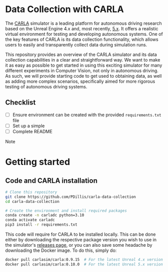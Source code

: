 # Data Collection with CARLA

The [CARLA](https://carla.org/) simulator is a leading platform for autonomous driving research based on the Unreal Engine 4.x 
and, most recently, [5.x](https://carla.org/2024/12/19/release-0.10.0/). It offers a realistic virtual environment for testing 
and developing autonomous systems. One of the key features of CARLA is its data collection functionality, which allows users to 
easily and transparently collect data during simulation runs.

This repository provides an overview of the CARLA simulator and its data collection capabilities in a clear and straightforward
way. We want to make it as easy as possible to get started in using this exciting simulator for many different experiments in 
Computer Vision, not only in autonomous driving. As such, we will provide starting code to get used to obtaining data, as well 
as adding more complex scenarios, specifically aimed for more rigorous testing of autonomous driving systems.

## Checklist

* [ ] Ensure environment can be created with the provided `requirements.txt` file
* [ ] Set up a simple
* [ ] Complete README

> [!NOTE]
> 

# Getting started

## Code and CARLA installation

```bash
# Clone this repository
git clone https://github.com/PDillis/carla-data-collection
cd carla-data-collection

# Create the environment and install required packages
conda create -n carladc python=3.10
conda activate carladc
pip3 install -r requirements.txt
```

This code will require for CARLA to be installed locally. This can be done either by downloading the respective package
version you wish to use in the simulator's [releases page](https://github.com/carla-simulator/carla/releases), or you can
also save some headache by downloading the Docker image. To do this, simply do:

```bash
docker pull carlasim/carla:0.9.15  # For the latest Unreal 4.x version
docker pull carlasim/carla:0.10.0  # For the latest Unreal 5.x version
```

